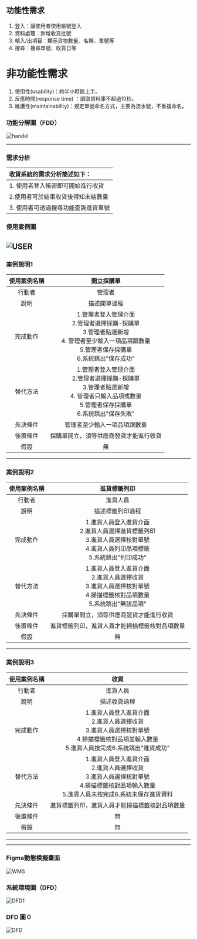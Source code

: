 ## 功能性需求
1. 登入：讓使用者使用帳號登入
2. 資料處理：新增收貨批號
3. 輸入/出項目：顯示貨物數量、名稱、單號等
4. 搜尋：搜尋單號、收貨日等

# 非功能性需求
1. 使用性(usability)：約半小時能上手。
2. 反應時間(response time) ：讀取資料庫不超過10秒。 
3. 維護性(maintainability)：規定單號命名方式，主要為流水號，不重複命名。

### 功能分解圖（FDD）
![handel](handel.png "")

---

### 需求分析

|收貨系統的需求分析簡述如下：|
|:----------------------------|
|1. 使用者登入帳密即可開始進行收貨|
|2.使用者可於結束收貨後得知未結數量|
|3. 使用者可透過搜尋功能查詢進貨單號|
### 使用案例圖
![USER](USER.png "")
---
### 案例說明1
| 使用案例名稱 | 開立採購單 | 
|:-------:|:-------:|
| 行動者 | 管理者|  
| 說明  | 描述開單過程 |
| 完成動作 | 1.管理者登入管理介面 <br>2.管理者選擇採購-採購單<br>3.管理者點選新增<br>4. 管理者至少輸入一項品項跟數量<br>5.管理者保存採購單<br>6.系統跳出"保存成功"|
| 替代方法 | 1.管理者登入管理介面 <br>2.管理者選擇採購-採購單<br>3.管理者點選新增<br>4. 管理者只輸入品項或數量<br>5.管理者保存採購單<br>6.系統跳出"保存失敗" |
| 先決條件 | 管理者至少輸入一項品項跟數量 | 
| 後置條件 | 採購單開立，須等供應商發貨才能進行收貨 | 
| 假設 | 無 |

---
### 案例說明2
| 使用案例名稱 |進貨標籤列印 | 
|:-------:|:-------:|
| 行動者 | 進貨人員|  
| 說明  | 描述標籤列印過程 |
| 完成動作 | 1.進貨人員登入進貨介面 <br>2.進貨人員選擇進貨標籤列印<br>3.進貨人員選擇核對單號<br>4.進貨人員列印品項標籤<br>5.系統跳出"列印成功"|
| 替代方法| 1.進貨人員登入進貨介面 <br>2.進貨人員選擇收貨<br>3.進貨人員選擇核對單號<br>4.掃描標籤核對品項數量<br>5.系統跳出"無該品項"|
| 先決條件 | 採購單開立，須等供應商發貨才能進行收貨 | 
| 後置條件 | 進貨標籤列印，進貨人員才能掃描標籤核對品項數量 | 
| 假設 | 無 |

---
### 案例說明3
| 使用案例名稱 |收貨 | 
|:-------:|:-------:|
| 行動者 | 進貨人員|  
| 說明  | 描述收貨過程 |
| 完成動作 | 1.進貨人員登入進貨介面 <br>2.進貨人員選擇收貨<br>3.進貨人員選擇核對單號<br>4.掃描標籤核對品項並輸入數量<br>5.進貨人員按完成6.系統跳出"進貨成功"|
| 替代方法| 1.進貨人員登入進貨介面 <br>2.進貨人員選擇收貨<br>3.進貨人員選擇核對單號<br>4.掃描標籤核對品項輸入數量<br>5.進貨人員未按完成6.系統未保存進貨資料|
| 先決條件 | 進貨標籤列印，進貨人員才能掃描標籤核對品項數量  | 
| 後置條件 |無 | 
| 假設 | 無 |

---
---

### Figma動態模擬畫面
![WMS](WMS.png "Figma")

### 系統環境圖（DFD）
![DFD1](DFD1.png "DFD1")

### DFD 圖０
![DFD](DFD.png "DFD")

